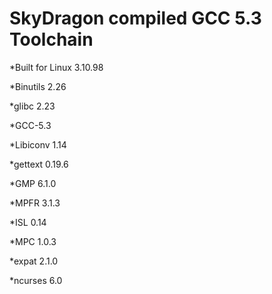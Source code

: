 # SkyDragon compiled GCC 5.3 Toolchain


*Built for Linux 3.10.98 

*Binutils 2.26 

*glibc 2.23

*GCC-5.3 

*Libiconv 1.14 

*gettext 0.19.6 

*GMP 6.1.0 

*MPFR 3.1.3 

*ISL 0.14 

*MPC 1.0.3 

*expat 2.1.0 

*ncurses 6.0 
